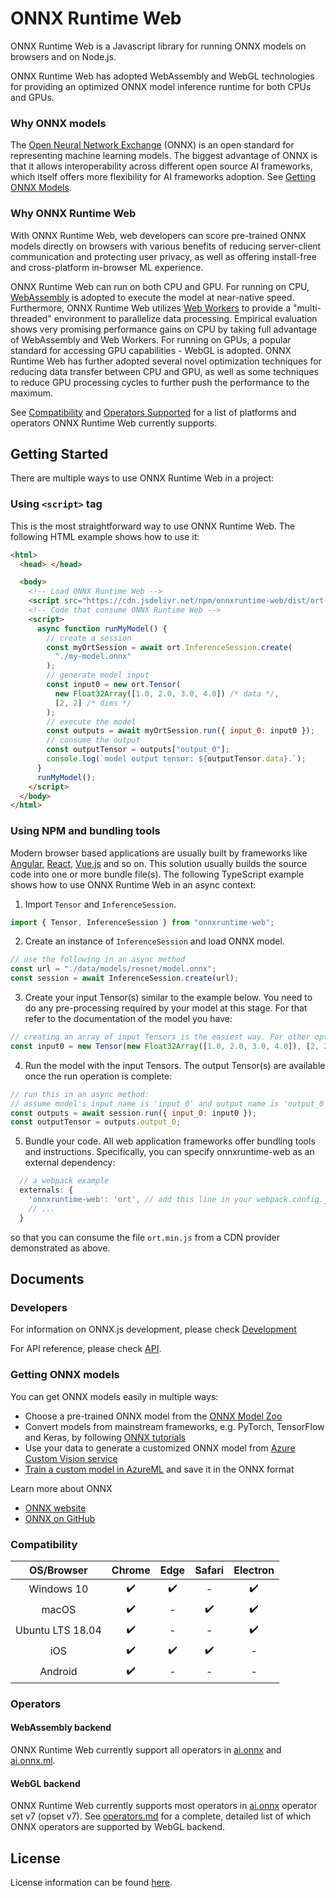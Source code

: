 # ONNX Runtime Web

ONNX Runtime Web is a Javascript library for running ONNX models on browsers and on Node.js.

ONNX Runtime Web has adopted WebAssembly and WebGL technologies for providing an optimized ONNX model inference runtime for both CPUs and GPUs.

### Why ONNX models

The [Open Neural Network Exchange](http://onnx.ai/) (ONNX) is an open standard for representing machine learning models. The biggest advantage of ONNX is that it allows interoperability across different open source AI frameworks, which itself offers more flexibility for AI frameworks adoption. See [Getting ONNX Models](#Getting-ONNX-models).

### Why ONNX Runtime Web

With ONNX Runtime Web, web developers can score pre-trained ONNX models directly on browsers with various benefits of reducing server-client communication and protecting user privacy, as well as offering install-free and cross-platform in-browser ML experience.

ONNX Runtime Web can run on both CPU and GPU. For running on CPU, [WebAssembly](https://developer.mozilla.org/en-US/docs/WebAssembly) is adopted to execute the model at near-native speed. Furthermore, ONNX Runtime Web utilizes [Web Workers](https://developer.mozilla.org/en-US/docs/Web/API/Web_Workers_API/Using_web_workers) to provide a "multi-threaded" environment to parallelize data processing. Empirical evaluation shows very promising performance gains on CPU by taking full advantage of WebAssembly and Web Workers. For running on GPUs, a popular standard for accessing GPU capabilities - WebGL is adopted. ONNX Runtime Web has further adopted several novel optimization techniques for reducing data transfer between CPU and GPU, as well as some techniques to reduce GPU processing cycles to further push the performance to the maximum.

See [Compatibility](#Compatibility) and [Operators Supported](#Operators) for a list of platforms and operators ONNX Runtime Web currently supports.

## Getting Started

There are multiple ways to use ONNX Runtime Web in a project:

### Using `<script>` tag

This is the most straightforward way to use ONNX Runtime Web. The following HTML example shows how to use it:

```html
<html>
  <head> </head>

  <body>
    <!-- Load ONNX Runtime Web -->
    <script src="https://cdn.jsdelivr.net/npm/onnxruntime-web/dist/ort.min.js"></script>
    <!-- Code that consume ONNX Runtime Web -->
    <script>
      async function runMyModel() {
        // create a session
        const myOrtSession = await ort.InferenceSession.create(
          "./my-model.onnx"
        );
        // generate model input
        const input0 = new ort.Tensor(
          new Float32Array([1.0, 2.0, 3.0, 4.0]) /* data */,
          [2, 2] /* dims */
        );
        // execute the model
        const outputs = await myOrtSession.run({ input_0: input0 });
        // consume the output
        const outputTensor = outputs["output_0"];
        console.log(`model output tensor: ${outputTensor.data}.`);
      }
      runMyModel();
    </script>
  </body>
</html>
```

<!-- TODO: Refer to [browser/Add](./examples/browser/add) for an example. -->

### Using NPM and bundling tools

Modern browser based applications are usually built by frameworks like [Angular](https://angular.io/), [React](https://reactjs.org/), [Vue.js](https://vuejs.org/) and so on. This solution usually builds the source code into one or more bundle file(s). The following TypeScript example shows how to use ONNX Runtime Web in an async context:

1. Import `Tensor` and `InferenceSession`.

```ts
import { Tensor, InferenceSession } from "onnxruntime-web";
```

2. Create an instance of `InferenceSession` and load ONNX model.

```ts
// use the following in an async method
const url = "./data/models/resnet/model.onnx";
const session = await InferenceSession.create(url);
```

3. Create your input Tensor(s) similar to the example below. You need to do any pre-processing required by
   your model at this stage. For that refer to the documentation of the model you have:

```javascript
// creating an array of input Tensors is the easiest way. For other options see the API documentation
const input0 = new Tensor(new Float32Array([1.0, 2.0, 3.0, 4.0]), [2, 2]);
```

4. Run the model with the input Tensors. The output Tensor(s) are available once the run operation is complete:

```javascript
// run this in an async method:
// assume model's input name is 'input_0' and output name is 'output_0'
const outputs = await session.run({ input_0: input0 });
const outputTensor = outputs.output_0;
```

5. Bundle your code. All web application frameworks offer bundling tools and instructions. Specifically, you can specify onnxruntime-web as an external dependency:

```js
  // a webpack example
  externals: {
    'onnxruntime-web': 'ort', // add this line in your webpack.config.js
    // ...
  }
```

so that you can consume the file `ort.min.js` from a CDN provider demonstrated as above.

<!-- TODO More verbose examples on how to use ONNX Runtime Web are located under the `examples` folder. For further info see [Examples](./examples/README.md) -->

## Documents

### Developers

<!-- TODO development documents and API -->

For information on ONNX.js development, please check [Development](./docs/development.md)

For API reference, please check [API](./docs/api.md).

### Getting ONNX models

You can get ONNX models easily in multiple ways:

- Choose a pre-trained ONNX model from the [ONNX Model Zoo](https://github.com/onnx/models)
- Convert models from mainstream frameworks, e.g. PyTorch, TensorFlow and Keras, by following [ONNX tutorials](https://github.com/onnx/tutorials)
- Use your data to generate a customized ONNX model from [Azure Custom Vision service](https://docs.microsoft.com/en-us/azure/cognitive-services/Custom-Vision-Service/home)
- [Train a custom model in AzureML](https://github.com/Azure/MachineLearningNotebooks/tree/master/training) and save it in the ONNX format

Learn more about ONNX

- [ONNX website](http://onnx.ai/)
- [ONNX on GitHub](https://github.com/onnx/onnx)

### Compatibility

|    OS/Browser    |       Chrome       |        Edge        |       Safari       |      Electron      |
| :--------------: | :----------------: | :----------------: | :----------------: | :----------------: |
|    Windows 10    | :heavy_check_mark: | :heavy_check_mark: |         -          | :heavy_check_mark: |
|      macOS       | :heavy_check_mark: |         -          | :heavy_check_mark: | :heavy_check_mark: |
| Ubuntu LTS 18.04 | :heavy_check_mark: |         -          |         -          | :heavy_check_mark: |
|       iOS        | :heavy_check_mark: | :heavy_check_mark: | :heavy_check_mark: |         -          |
|     Android      | :heavy_check_mark: |         -          |         -          |         -          |

### Operators

#### WebAssembly backend

ONNX Runtime Web currently support all operators in [ai.onnx](https://github.com/onnx/onnx/blob/master/docs/Operators.md) and [ai.onnx.ml](https://github.com/onnx/onnx/blob/master/docs/Operators-ml.md).

#### WebGL backend

ONNX Runtime Web currently supports most operators in [ai.onnx](https://github.com/onnx/onnx/blob/rel-1.2.3/docs/Operators.md) operator set v7 (opset v7). See [operators.md](./docs/operators.md) for a complete, detailed list of which ONNX operators are supported by WebGL backend.

## License

License information can be found [here](https://github.com/microsoft/onnxruntime/blob/master/README.md#license).
